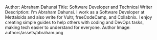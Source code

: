 Author: Abraham Dahunsi
Title: Software Developer and Technical Writer
Description: I'm Abraham Dahunsi. I work as a Software Developer at Mettaloids and also write for Vultr, freeCodeCamp, and Collabnix. I enjoy creating simple guides to help others with coding and DevOps tasks, making tech easier to understand for everyone.
Author Image: authors/assets/abraham.png